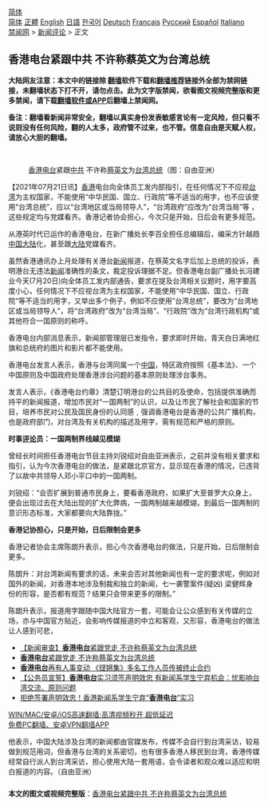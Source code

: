  <!-- 面包屑导航 --> <div class="breadcrumb"><!-- GTranslate: https://gtranslate.io/ -->  <div class="switcher notranslate">  <div class="selected">  <a href="#" onclick="return false;"> 简体</a>  </div>  <div class="option">  <a href="https://www.bannedbook.org" onclick="doGTranslate('zh-CN|zh-CN');jQuery('div.switcher div.selected a').html(jQuery(this).html());return false;" title="简体中文" class="nturl selected"> 简体</a>  <a href="https://www.bannedbook.org/zh-tw/" onclick="doGTranslate('zh-CN|zh-TW');jQuery('div.switcher div.selected a').html(jQuery(this).html());return false;" title="繁體中文" class="nturl"> 正體</a>  <a href="https://www.bannedbook.org/en/" onclick="doGTranslate('zh-CN|en');jQuery('div.switcher div.selected a').html(jQuery(this).html());return false;" title="English" class="nturl"> English</a>  <a href="https://www.bannedbook.org/ja/" onclick="doGTranslate('zh-CN|ja');jQuery('div.switcher div.selected a').html(jQuery(this).html());return false;" title="日本語" class="nturl"> 日語</a>  <a href="https://www.bannedbook.org/ko/" onclick="doGTranslate('zh-CN|ko');jQuery('div.switcher div.selected a').html(jQuery(this).html());return false;" title="한국어" class="nturl"> 한국어</a>  <a href="https://www.bannedbook.org/de/" onclick="doGTranslate('zh-CN|de');jQuery('div.switcher div.selected a').html(jQuery(this).html());return false;" title="Deutsch" class="nturl"> Deutsch</a>  <a href="https://www.bannedbook.org/fr/" onclick="doGTranslate('zh-CN|fr');jQuery('div.switcher div.selected a').html(jQuery(this).html());return false;" title="Français" class="nturl"> Français</a>  <a href="https://www.bannedbook.org/ru/" onclick="doGTranslate('zh-CN|ru');jQuery('div.switcher div.selected a').html(jQuery(this).html());return false;" title="Русский" class="nturl"> Русский</a>  <a href="https://www.bannedbook.org/es/" onclick="doGTranslate('zh-CN|es');jQuery('div.switcher div.selected a').html(jQuery(this).html());return false;" title="Español" class="nturl"> Español</a>  <a href="https://www.bannedbook.org/it/" onclick="doGTranslate('zh-CN|it');jQuery('div.switcher div.selected a').html(jQuery(this).html());return false;" title="Italiano" class="nturl"> Italiano</a>  </div>  </div>      <div class='breadcrumb-sub'><!-- Breadcrumb NavXT 6.3.0 --> <a href="https://www.bannedbook.org/" class="home">禁闻网</a> &gt; <a href="https://www.bannedbook.org/bnews/comments/" class="category">新闻评论</a> &gt; 正文</div></div><h2>香港电台紧跟中共 不许称蔡英文为台湾总统</h2> <p class="notice"><b>大陆网友注意：本文中的链接除 <a href="https://github.com/bannedbook/fanqiang" >翻墙</a>软件下载和<a href="https://github.com/killgcd/justmysocks/blob/master/README.md">翻墙推荐</a>链接外全部为禁网链接，未翻墙状态下打不开，请勿点击。此为文字版禁闻，欲看图文视频完整版和更多禁闻，请下载<a href="https://github.com/bannedbook/fanqiang">翻墙软件或APP</a>后翻墙上禁闻网。</p><p>备注：翻墙看新闻非常安全，翻墙以真实身份发表敏感言论有一定风险，但只看不说则没有任何风险，翻的人太多，政府管不过来，也不管。信息自由是天赋人权，请放心大胆的翻墙。</b></p>  <div class="entry"> <br /> <figure><a href="https://i0.wp.com/upload-images-bucket-v64rleca837do.s3.eu-west-1.amazonaws.com/wp-content/uploads/2021/07/21004646/149612b5-c794-4034-b966-cc5a35fe7bf8.jpeg?fit=620%2C348&#038;ssl=1" data-caption="香港电台紧跟中共 不许称蔡英文为台湾总统（图：自由亚洲）"></a><figcaption class="wp-caption-text"><a href="https://www.bannedbook.org/bnews/tag/%E9%A6%99%E6%B8%AF%E7%94%B5%E5%8F%B0/" class="st_tag internal_tag" rel="tag" title="标签 香港电台 下的日志">香港电台</a>紧跟<a href="https://www.bannedbook.org/bnews/tag/%e4%b8%ad%e5%85%b1/" class="st_tag internal_tag" rel="tag" title="标签 中共 下的日志">中共</a> 不许称<a href="https://www.bannedbook.org/bnews/tag/%e8%94%a1%e8%8b%b1%e6%96%87/" class="st_tag internal_tag" rel="tag" title="标签 蔡英文 下的日志">蔡英文</a>为<a href="https://www.bannedbook.org/bnews/tag/%E5%8F%B0%E6%B9%BE%E6%80%BB%E7%BB%9F/" class="st_tag internal_tag" rel="tag" title="标签 台湾总统 下的日志">台湾总统</a>（图：自由亚洲）</figcaption></figure> <p>【2021年07月21日讯】<a href="https://www.bannedbook.org/bnews/tag/%e9%a6%99%e6%b8%af/" class="st_tag internal_tag" rel="tag" title="标签 香港 下的日志">香港</a>电台向全体员工发内部指引，在任何情况下不应视<a href="https://www.bannedbook.org/bnews/tag/%e5%8f%b0%e6%b9%be/" class="st_tag internal_tag" rel="tag" title="标签 台湾 下的日志">台湾</a>为主权国家，不能使用“中华民国、国立、行政院”等不适当的用字，也不应该使用“台湾总统”，应以“台湾地区或当局领导人”，“台湾政府”应改为“台湾当局”等 ，这些规定均与党媒看齐。香港记者协会担心，今次只是开始，日后会有更多规范。</p> <p>从港英时代已运作的香港电台，在新广播处长李百全担任总编辑后，编采方针越趋<span class='wp_keywordlink_affiliate'><a href="https://www.bannedbook.org/" title="中国" target="_blank">中国</a></span><span class='wp_keywordlink_affiliate'><a href="https://www.bannedbook.org/" title="大陆" target="_blank">大陆</a></span>化，甚至跟<a href="https://www.bannedbook.org/bnews/tag/%e5%a4%a7%e9%99%86/" class="st_tag internal_tag" rel="tag" title="标签 大陆 下的日志">大陆</a>党媒看齐。</p> <p>虽然香港通讯办上月处理有关港台<span class='wp_keywordlink_affiliate'><a href="https://www.bannedbook.org/" title="新闻">新闻</a></span>报道，在蔡英文名字后加上总统的投诉，表明港台无违法<a href="https://www.bannedbook.org/bnews/tag/%E6%96%B0%E9%97%BB/" class="st_tag internal_tag" rel="tag" title="标签 新闻 下的日志">新闻</a>准确性的条文，裁定投诉理据不足。但香港电台副广播处长冯建业今天(7月20日)向全体员工发内部通告，要求在提及台湾相关议题时，用字要高度小心，任何情况下不应视台湾为主权国家，不能使用“中华民国、国立、行政院“等不适当的用字，又举出多个例子，例如不应使用”台湾总统”，要改为“台湾地区或当局领导人”，将“台湾政府”改为“台湾当局”、“行政院”改为“台湾行政机构”或其他符合一国原则的称呼。</p>  <p>香港电台内部消息表示，新闻部管理层已发指令，要求即时开始，青天白日满地红旗和总统府的图片和影片都不能使用。</p> <p>香港电台发言人表示，香港与台湾同属一个<a href="https://www.bannedbook.org/bnews/tag/%E4%B8%AD%E5%9B%BD/" class="st_tag internal_tag" rel="tag" title="标签 中国 下的日志">中国</a>，特区政府按照《基本法》、一个中国原则及中国政府处理香港涉台问题的基本原则处理涉台事务。</p> <p>发言人表示，《香港电台约章》清楚订明港台的公共目的及使命，包括提供准确而持平的新闻报道，增加市民对“一国两制”的认识，以及让市民了解社会和国家的节目，培养市民对公民及国民身份的认同感﹐强调香港电台是香港的公共广播机构，也是政府部门，对台湾及有关机构的描述及用字，需有规范和严格的原则。</p>  <p><strong>时事<span class='wp_keywordlink_affiliate'><a href="https://www.bannedbook.org/bnews/comments/" title="新闻评论" target="_blank">评论</a></span>员：一国两制界线越见模煳</strong></p> <p>曾经长时间担任香港电台节目主持刘锐绍对自由亚洲表示，之前并没有相关要求和指引，认为今次香港电台的做法，是紧跟北京官方，显示现在香港的情况，已违背了以故中共领导人邓小平口中的一国两制。</p> <p>刘锐绍：“会否扩展到普通市民身上，要看香港政府，如果扩大至普罗大众身上，便会出现过去在大陆出现的扩大化弊病，一国两制越来越模煳，到最后一国两制的意识形态标准，大家都要向大陆靠拢。”</p>  <p><strong>香港记协担心，只是开始，日后限制会更多</strong></p> <p>香港记者协会主席陈朗升表示，担心今次香港电台的做法，只是开始，日后限制会更多。</p> <p>陈朗升：对台湾新闻有要求的话，未来会否对其他新闻也有一定的要求呢，例如对国外的新闻，对香港本地涉及制裁和独立的新闻，七一袭警案件(疑凶) 梁健辉身份的形容，是否都有规范？结果只会带来更多的限制。”</p>  <p>陈朗升表示，报道用字跟随中国大陆官方一套，可能会让公众感到有关传媒的立场，亦与中国官方贴近，会影响传媒报道的中立和客观，又形容，香港电台的做法让人感到可悲，</p> <ul class='op-related-articles' title='相关阅读'> <li><a href='https://www.bannedbook.org/bnews/headline/20210720/1590831.html' target='_blank'>【新闻审查】<b>香港电台</b>紧跟党走 不许称蔡英文为台湾总统</a></li> <li><a href='https://www.bannedbook.org/bnews/ssgc/20210720/1590805.html' target='_blank'><b>香港电台</b>紧跟党走 不许称蔡英文为台湾总统</a></li> <li><a href='https://www.bannedbook.org/bnews/headline/20210710/1584530.html' target='_blank'><b>香港电台</b>再有人事变动 《铿锵集》多名工作人员传被终止合约</a></li> <li><a href='https://www.bannedbook.org/bnews/comments/20210627/1575481.html' target='_blank'>【公务员宣誓】<b>香港电台</b>实习须签声明效忠 有新闻系学生宁弃机会：忧影响台湾交流、原则问题</a></li> <li><a href='https://www.bannedbook.org/bnews/comments/20210627/1575342.html' target='_blank'>拒绝签署声明效忠！香港新闻系学生宁弃“<b>香港电台</b>”实习</a></li> </ul> <p class="texttj"> <a href="https://github.com/bannedbook/fanqiang/wiki/V2ray%E6%9C%BA%E5%9C%BA" target="_blank">WIN/MAC/安卓/iOS高速翻墙:高清视频秒开,超低延迟</a><br/> <a href="https://github.com/bannedbook/fanqiang/wiki/%E7%A6%81%E9%97%BB%E7%BD%91%E5%AE%89%E5%8D%93%E7%BF%BB%E5%A2%99%E6%96%B0%E9%97%BBAPP" target="_blank">免费PC翻墙、安卓VPN翻墙APP</a></p><p>他表示，中国大陆涉及台湾的新闻都由官媒发布，传媒不会自行到台湾采访，较易做到规范用词，但香港与台湾的关系密切，也有很多香港人移民到台湾，香港传媒经常自行派人到台湾采访，担心使用大陆一套用语，会令读者和观众难以适应和明白报道的内容。（自由亚洲）</p><a name='sharetosocial'></a>  <div style="margin-bottom:5px;padding-bottom:5px;clear:both"> <div id="archive-pix-1" class="banner-ads"> <!-- AuctionX Display platform tag START --> <div id="26318x728x90x621x_ADSLOT2" clicktrack="%%CLICK_URL_ESC%%"></div> <!-- AuctionX Display platform tag END --> </div> <div id="archive-pix-2" class="banner-ads"> <!-- AuctionX Display platform tag START --> <div id="26315x300x250x621x_ADSLOT2" clicktrack="%%CLICK_URL_ESC%%"></div> <!-- AuctionX Display platform tag END --> </div> </div>  <div id="archive-pix-1" class="banner-ads"> <!-- AuctionX Display platform tag START --> <div id="26318x728x90x621x_ADSLOT3" clicktrack="%%CLICK_URL_ESC%%"></div> <!-- AuctionX Display platform tag END --> </div> <div><b>本文的图文或视频完整版</b>：<a href='https://www.bannedbook.org/bnews/comments/20210721/1591091.html'>香港电台紧跟中共 不许称蔡英文为台湾总统</a></div>  </div><!--END ENTRY--> 